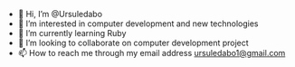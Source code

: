 - 👋 Hi, I’m @Ursuledabo
- 👀 I’m interested in computer development and new technologies
- 🌱 I’m currently learning Ruby
- 💞️ I’m looking to collaborate on computer development project
- 📫 How to reach me through my email address ursuledabo1@gmail.com

<!---
Ursuledabo/Ursuledabo is a ✨ special ✨ repository because its `README.md` (this file) appears on your GitHub profile.
You can click the Preview link to take a look at your changes.
--->
